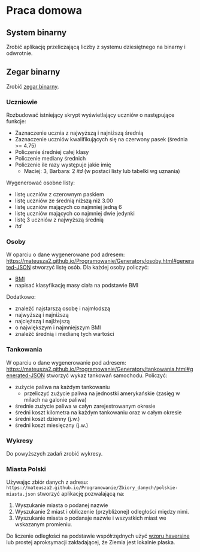 # Praca domowa

## System binarny

Zrobić aplikację przeliczającą liczby z systemu dziesiętnego na binarny i odwrotnie.

## Zegar binarny

Zrobić [zegar binarny](https://en.wikipedia.org/wiki/Binary_clock).

### Uczniowie

Rozbudować istniejący skrypt wyświetlający uczniów o następujące funkcje:

- Zaznaczenie ucznia z najwyższą i najniższą średnią
- Zaznaczenie uczniów kwalifikujących się na czerwony pasek (średnia >= 4.75)
- Policzenie średniej całej klasy
- Policzenie mediany średnich
- Policzenie ile razy występuje jakie imię
    - Maciej: 3, Barbara: 2 *itd* (w postaci listy lub tabelki wg uznania)

Wygenerować osobne listy:
- listę uczniów z czerownym paskiem
- listę uczniów ze średnią niższą niż 3.00
- listę uczniów mających co najmniej jedną 6
- listę uczniów mających co najmniej dwie jedynki
- listę 3 uczniów z najwyższą średnią
- *itd*

### Osoby

W oparciu o dane wygenerowane pod adresem: https://mateusza2.github.io/Programowanie/Generatory/osoby.html#generated-JSON stworzyć listę osób. Dla każdej osoby policzyć:
- [BMI](https://pl.wikipedia.org/wiki/Wska%C5%BAnik_masy_cia%C5%82a)
- napisać klasyfikację masy ciała na podstawie BMI

Dodatkowo:
- znaleźć najstarszą osobę i najmłodszą
- najwyższą i najniższą
- najcięższą i najlżejszą
- o największym i najmniejszym BMI
- znaleźć średnią i medianę tych wartości

### Tankowania

W oparciu o dane wygenerowanie pod adresem: https://mateusza2.github.io/Programowanie/Generatory/tankowania.html#generated-JSON stworzyć wykaz tankowań samochodu. Policzyć:
- zużycie paliwa na każdym tankowaniu
  - przeliczyć zużycie paliwa na jednostki amerykańskie (zasięg w milach na galonie paliwa)
- średnie zużycie paliwa w całyn zarejestrowanym okresie
- średni koszt kilometra na każdym tankowaniu oraz w całym okresie
- średni koszt dzienny (j.w.)
- średni koszt miesięczny (j.w.)

### Wykresy

Do powyższych zadań zrobić wykresy.

### Miasta Polski

Używając zbiór danych z adresu: `https://mateusza2.github.io/Programowanie/Zbiory_danych/polskie-miasta.json` stworzyć aplikację pozwalającą na:
1. Wyszukanie miasta o podanej nazwie
2. Wyszukanie 2 miast i obliczenie (przybliżonej) odległości między nimi.
3. Wyszukanie miasta o podanaje nazwie i wszystkich miast we wskazanym promieniu.

Do liczenie odległości na podstawie współrzędnych użyć [wzoru haversine](https://en.wikipedia.org/wiki/Haversine_formula)
lub prostej aproksymacji zakładającej, że Ziemia jest lokalnie płaska.
